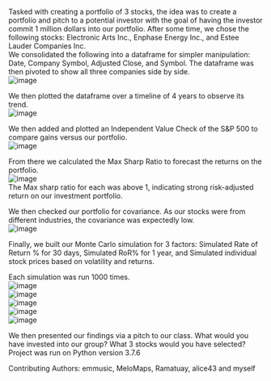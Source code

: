 Tasked with creating a portfolio of 3 stocks, the idea was to create a portfolio and pitch to a potential investor with the goal of having the investor commit 1 million dollars into our portfolio. After some time, we chose the following stocks: Electronic Arts Inc., Enphase Energy Inc., and Estee Lauder Companies Inc.</br>
We consolidated the following into a dataframe for simpler manipulation: Date, Company Symbol, Adjusted Close, and Symbol. The dataframe was then pivoted to show all three companies side by side.</br>
![image](https://github.com/Duffye23/Financial-Analysis/assets/58863493/a82665ca-9cca-45d2-b2e2-5b9255c571e9)</br>

We then plotted the dataframe over a timeline of 4 years to observe its trend.</br>
![image](https://github.com/Duffye23/Financial-Analysis/assets/58863493/4a861377-0e0d-45c4-9f86-4ecbea148320)</br>

We then added and plotted an Independent Value Check of the S&P 500 to compare gains versus our portfolio.</br>
![image](https://github.com/Duffye23/Financial-Analysis/assets/58863493/e7bc105c-36d4-4b66-9db3-cf74fd0fb184)</br>

From there we calculated the Max Sharp Ratio to forecast the returns on the portfolio. </br>
![image](https://github.com/Duffye23/Financial-Analysis/assets/58863493/ce1e8060-880f-49d9-bc92-2a12a9ef6f93)</br>
The Max sharp ratio for each was above 1, indicating strong risk-adjusted return on our investment portfolio.</br>

We then checked our portfolio for covariance. As our stocks were from different industries, the covariance was expectedly low. </br>
![image](https://github.com/Duffye23/Financial-Analysis/assets/58863493/57c3fa41-e09f-4c03-8a45-251b09b11a33)</br>

Finally, we built our Monte Carlo simulation for 3 factors: Simulated Rate of Return % for 30 days, Simulated RoR% for 1 year, and Simulated individual stock prices based on volatility and returns.</br>

Each simulation was run 1000 times.</br>
![image](https://github.com/Duffye23/Financial-Analysis/assets/58863493/78a2a759-1e47-48ea-963c-139bb99d0e18)</br>
![image](https://github.com/Duffye23/Financial-Analysis/assets/58863493/a173d6b1-e5c3-402a-98b7-c0e5a5db7853)</br>
![image](https://github.com/Duffye23/Financial-Analysis/assets/58863493/29614f10-1f8e-4a5d-b57c-8657afb2ecb0)</br>
![image](https://github.com/Duffye23/Financial-Analysis/assets/58863493/b197832f-fde7-44a3-a6e5-96b8d65892b7)</br>
![image](https://github.com/Duffye23/Financial-Analysis/assets/58863493/d4437a7b-2648-4626-a8f1-0ab88795d266)</br>

We then presented our findings via a pitch to our class. What would you have invested into our group? What 3 stocks would you have selected? </br>
Project was run on Python version 3.7.6</br>


Contributing Authors: emmusic, MeloMaps, Ramatuay, alice43 and myself
